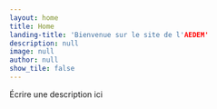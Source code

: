 ```yaml
---
layout: home
title: Home
landing-title: 'Bienvenue sur le site de l'AEDEM'
description: null
image: null
author: null
show_tile: false
---
```


Écrire une description ici
